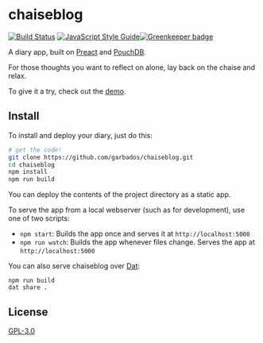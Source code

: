 # chaiseblog

[![Build Status](https://travis-ci.org/garbados/chaiseblog.svg?branch=master)](https://travis-ci.org/garbados/chaiseblog)
[![JavaScript Style Guide](https://img.shields.io/badge/code_style-standard-brightgreen.svg)](https://standardjs.com)[![Greenkeeper badge](https://badges.greenkeeper.io/garbados/chaiseblog.svg)](https://greenkeeper.io/)

A diary app, built on [Preact](https://preactjs.com/) and [PouchDB](http://pouchdb.com/).

For those thoughts you want to reflect on alone, lay back on the chaise and relax.

To give it a try, check out the [demo](https://garbados.github.io/chaiseblog).

## Install

To install and deploy your diary, just do this:

```bash
# get the code!
git clone https://github.com/garbados/chaiseblog.git
cd chaiseblog
npm install
npm run build
```

You can deploy the contents of the project directory as a static app.

To serve the app from a local webserver (such as for development), use one of two scripts:

- `npm start`: Builds the app once and serves it at `http://localhost:5000`
- `npm run watch`: Builds the app whenever files change. Serves the app at `http://localhost:5000`

You can also serve chaiseblog over [Dat](https://datproject.org/):

```
npm run build
dat share .
```

## License

[GPL-3.0](https://opensource.org/licenses/gpl-3.0.html)
